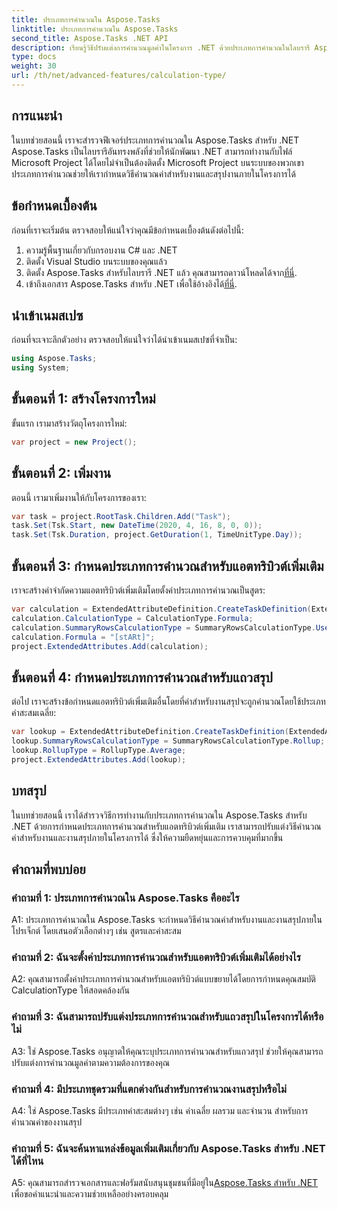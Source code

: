 ```yaml
---
title: ประเภทการคำนวณใน Aspose.Tasks
linktitle: ประเภทการคำนวณใน Aspose.Tasks
second_title: Aspose.Tasks .NET API
description: เรียนรู้วิธีปรับแต่งการคำนวณมูลค่าในโครงการ .NET ด้วยประเภทการคำนวณในไลบรารี Aspose.Tasks
type: docs
weight: 30
url: /th/net/advanced-features/calculation-type/
---
```

## การแนะนำ

ในบทช่วยสอนนี้ เราจะสำรวจฟีเจอร์ประเภทการคำนวณใน Aspose.Tasks สำหรับ .NET Aspose.Tasks เป็นไลบรารีอันทรงพลังที่ช่วยให้นักพัฒนา .NET สามารถทำงานกับไฟล์ Microsoft Project ได้โดยไม่จำเป็นต้องติดตั้ง Microsoft Project บนระบบของพวกเขา ประเภทการคำนวณช่วยให้เรากำหนดวิธีคำนวณค่าสำหรับงานและสรุปงานภายในโครงการได้

## ข้อกำหนดเบื้องต้น

ก่อนที่เราจะเริ่มต้น ตรวจสอบให้แน่ใจว่าคุณมีข้อกำหนดเบื้องต้นดังต่อไปนี้:

1. ความรู้พื้นฐานเกี่ยวกับกรอบงาน C# และ .NET
2. ติดตั้ง Visual Studio บนระบบของคุณแล้ว
3.  ติดตั้ง Aspose.Tasks สำหรับไลบรารี .NET แล้ว คุณสามารถดาวน์โหลดได้จาก[ที่นี่](https://releases.aspose.com/tasks/net/).
4.  เข้าถึงเอกสาร Aspose.Tasks สำหรับ .NET เพื่อใช้อ้างอิงได้[ที่นี่](https://reference.aspose.com/tasks/net/).

## นำเข้าเนมสเปซ

ก่อนที่จะเจาะลึกตัวอย่าง ตรวจสอบให้แน่ใจว่าได้นำเข้าเนมสเปซที่จำเป็น:

```csharp
using Aspose.Tasks;
using System;


```

## ขั้นตอนที่ 1: สร้างโครงการใหม่

ขั้นแรก เรามาสร้างวัตถุโครงการใหม่:

```csharp
var project = new Project();
```

## ขั้นตอนที่ 2: เพิ่มงาน

ตอนนี้ เรามาเพิ่มงานให้กับโครงการของเรา:

```csharp
var task = project.RootTask.Children.Add("Task");
task.Set(Tsk.Start, new DateTime(2020, 4, 16, 8, 0, 0));
task.Set(Tsk.Duration, project.GetDuration(1, TimeUnitType.Day));
```

## ขั้นตอนที่ 3: กำหนดประเภทการคำนวณสำหรับแอตทริบิวต์เพิ่มเติม

เราจะสร้างคำจำกัดความแอตทริบิวต์เพิ่มเติมโดยตั้งค่าประเภทการคำนวณเป็นสูตร:

```csharp
var calculation = ExtendedAttributeDefinition.CreateTaskDefinition(ExtendedAttributeTask.Date5, null);
calculation.CalculationType = CalculationType.Formula;
calculation.SummaryRowsCalculationType = SummaryRowsCalculationType.UseFormula;
calculation.Formula = "[stARt]";
project.ExtendedAttributes.Add(calculation);
```

## ขั้นตอนที่ 4: กำหนดประเภทการคำนวณสำหรับแถวสรุป

ต่อไป เราจะสร้างข้อกำหนดแอตทริบิวต์เพิ่มเติมอื่นโดยที่ค่าสำหรับงานสรุปจะถูกคำนวณโดยใช้ประเภทค่าสะสมเฉลี่ย:

```csharp
var lookup = ExtendedAttributeDefinition.CreateTaskDefinition(ExtendedAttributeTask.Cost1, null);
lookup.SummaryRowsCalculationType = SummaryRowsCalculationType.Rollup;
lookup.RollupType = RollupType.Average;
project.ExtendedAttributes.Add(lookup);
```

## บทสรุป

ในบทช่วยสอนนี้ เราได้สำรวจวิธีการทำงานกับประเภทการคำนวณใน Aspose.Tasks สำหรับ .NET ด้วยการกำหนดประเภทการคำนวณสำหรับแอตทริบิวต์เพิ่มเติม เราสามารถปรับแต่งวิธีคำนวณค่าสำหรับงานและงานสรุปภายในโครงการได้ ซึ่งให้ความยืดหยุ่นและการควบคุมที่มากขึ้น

## คำถามที่พบบ่อย

### คำถามที่ 1: ประเภทการคำนวณใน Aspose.Tasks คืออะไร

A1: ประเภทการคำนวณใน Aspose.Tasks จะกำหนดวิธีคำนวณค่าสำหรับงานและงานสรุปภายในโปรเจ็กต์ โดยเสนอตัวเลือกต่างๆ เช่น สูตรและค่าสะสม

### คำถามที่ 2: ฉันจะตั้งค่าประเภทการคำนวณสำหรับแอตทริบิวต์เพิ่มเติมได้อย่างไร

A2: คุณสามารถตั้งค่าประเภทการคำนวณสำหรับแอตทริบิวต์แบบขยายได้โดยการกำหนดคุณสมบัติ CalculationType ให้สอดคล้องกัน

### คำถามที่ 3: ฉันสามารถปรับแต่งประเภทการคำนวณสำหรับแถวสรุปในโครงการได้หรือไม่

A3: ใช่ Aspose.Tasks อนุญาตให้คุณระบุประเภทการคำนวณสำหรับแถวสรุป ช่วยให้คุณสามารถปรับแต่งการคำนวณมูลค่าตามความต้องการของคุณ

### คำถามที่ 4: มีประเภทชุดรวมที่แตกต่างกันสำหรับการคำนวณงานสรุปหรือไม่

A4: ใช่ Aspose.Tasks มีประเภทค่าสะสมต่างๆ เช่น ค่าเฉลี่ย ผลรวม และจำนวน สำหรับการคำนวณค่าของงานสรุป

### คำถามที่ 5: ฉันจะค้นหาแหล่งข้อมูลเพิ่มเติมเกี่ยวกับ Aspose.Tasks สำหรับ .NET ได้ที่ไหน

 A5: คุณสามารถสำรวจเอกสารและฟอรัมสนับสนุนชุมชนที่มีอยู่ใน[Aspose.Tasks สำหรับ .NET](https://reference.aspose.com/tasks/net/) เพื่อขอคำแนะนำและความช่วยเหลืออย่างครอบคลุม
